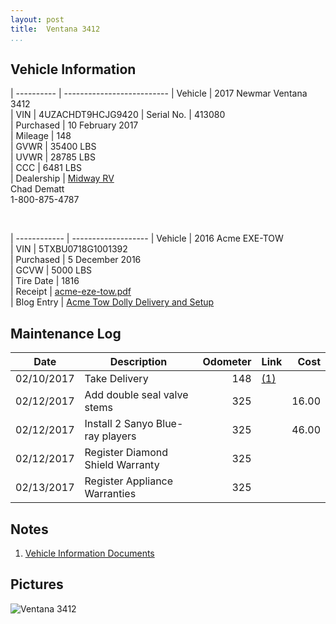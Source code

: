 ```yaml
---
layout: post  
title:  Ventana 3412
...
```


## Vehicle Information

| ---------- | -------------------------- 
| Vehicle    | 2017 Newmar Ventana 3412                                               
| VIN        | 4UZACHDT9HCJG9420
| Serial No. | 413080                                                                 
| Purchased  | 10 February 2017                                                       
| Mileage    | 148                                                                    
| GVWR       | 35400 LBS                                                              
| UVWR       | 28785 LBS                                                              
| CCC        | 6481  LBS                                                              
| Dealership | [Midway RV](http://www.midwayrv.com/)<br>Chad Dematt<br>1-800-875-4787 

&nbsp;

| ------------ | ------------------- 
| Vehicle      | 2016 Acme EXE-TOW                                                        
| VIN          | 5TXBU0718G1001392                                                        
| Purchased    | 5 December 2016                                                          
| GCVW         | 5000 LBS                                                                 
| Tire Date    | 1816                                                                     
| Receipt      | [acme-eze-tow.pdf](/artifacts/acme-eze-tow.pdf)                          
| Blog Entry   | [Acme Tow Dolly Delivery and Setup](/acme-tow-dolly-delivery-and-setup/) 

## Maintenance Log

| Date       | Description                      | Odometer | Link     | Cost     
| ---------- | -------------------------------- | -------: | -------- | -------: 
| 02/10/2017 | Take Delivery                    |     148  | [(1)][1] |          
| 02/12/2017 | Add double seal valve stems      |     325  |          |   16.00  
| 02/12/2017 | Install 2 Sanyo Blue-ray players |     325  |          |   46.00  
| 02/12/2017 | Register Diamond Shield Warranty |     325  |          |          
| 02/13/2017 | Register Appliance Warranties    |     325  |          |          


## Notes

1. [Vehicle Information Documents][1]

## Pictures

![Ventana 3412](http://i.imgur.com/pdJSjSa.jpg)

[1]: /artifacts/NewmarVentanaTitleDocuments.pdf
